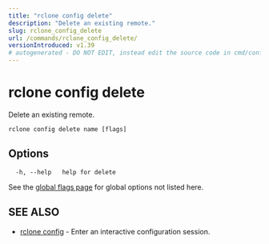 ```yaml
---
title: "rclone config delete"
description: "Delete an existing remote."
slug: rclone_config_delete
url: /commands/rclone_config_delete/
versionIntroduced: v1.39
# autogenerated - DO NOT EDIT, instead edit the source code in cmd/config/delete/ and as part of making a release run "make commanddocs"
---
```

# rclone config delete

Delete an existing remote.

```
rclone config delete name [flags]
```

## Options

```
  -h, --help   help for delete
```

See the [global flags page](/flags/) for global options not listed here.

## SEE ALSO

* [rclone config](/commands/rclone_config/)	 - Enter an interactive configuration session.

